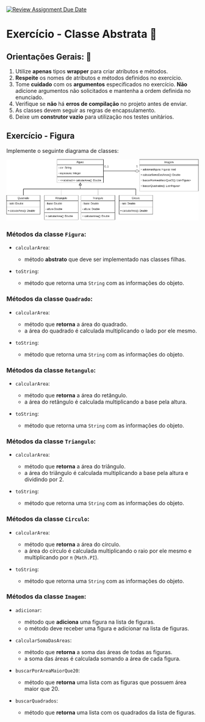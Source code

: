 [![Review Assignment Due Date](https://classroom.github.com/assets/deadline-readme-button-24ddc0f5d75046c5622901739e7c5dd533143b0c8e959d652212380cedb1ea36.svg)](https://classroom.github.com/a/YtEI75cp)
# Exercício - Classe Abstrata 📎

## Orientações Gerais: 🚨
1. Utilize **apenas** tipos **wrapper** para criar atributos e métodos.
2. **Respeite** os nomes de atributos e métodos definidos no exercício.
3. Tome **cuidado** com os **argumentos** especificados no exercício.
   **Não** adicione argumentos não solicitados e mantenha a ordem definida no enunciado.
4. Verifique se **não** há **erros de compilação** no projeto antes de enviar.
5. As classes devem seguir as regras de encapsulamento.
6. Deixe um **construtor vazio** para utilização nos testes unitários.

## Exercício - Figura

Implemente o seguinte diagrama de classes:

![exercicio-figura.png](exercicio-figura.png)

### Métodos da classe `Figura`:

* `calcularArea`:
  * método **abstrato** que deve ser implementado nas classes filhas.


* `toString`:
  * método que retorna uma `String` com as informações do objeto.


### Métodos da classe `Quadrado`:

* `calcularArea`:
  * método que **retorna** a área do quadrado.
  * a área do quadrado é calculada multiplicando o lado por ele mesmo.


* `toString`:
  * método que retorna uma `String` com as informações do objeto.


### Métodos da classe `Retangulo`:

* `calcularArea`:
  * método que **retorna** a área do retângulo.
  * a área do retângulo é calculada multiplicando a base pela altura.

* `toString`:
  * método que retorna uma `String` com as informações do objeto.


### Métodos da classe `Triangulo`:

* `calcularArea`:
  * método que **retorna** a área do triângulo.
  * a área do triângulo é calculada multiplicando a base pela altura e dividindo por 2.


* `toString`:
  * método que retorna uma `String` com as informações do objeto.


### Métodos da classe `Circulo`:

* `calcularArea`:
  * método que **retorna** a área do círculo.
  * a área do círculo é calculada multiplicando o raio por ele mesmo e multiplicando por `π` (`Math.PI`).


* `toString`:
  * método que retorna uma `String` com as informações do objeto.


### Métodos da classe `Imagem`:

* `adicionar`:
   * método que **adiciona** uma figura na lista de figuras.
   * o método deve receber uma figura e adicionar na lista de figuras.


* `calcularSomaDasAreas`:
  * método que **retorna** a soma das áreas de todas as figuras.
  * a soma das áreas é calculada somando a área de cada figura.


* `buscarPorAreaMaiorQue20`:
  * método que **retorna** uma lista com as figuras que possuem área maior que 20.


* `buscarQuadrados`:
  * método que **retorna** uma lista com os quadrados da lista de figuras.